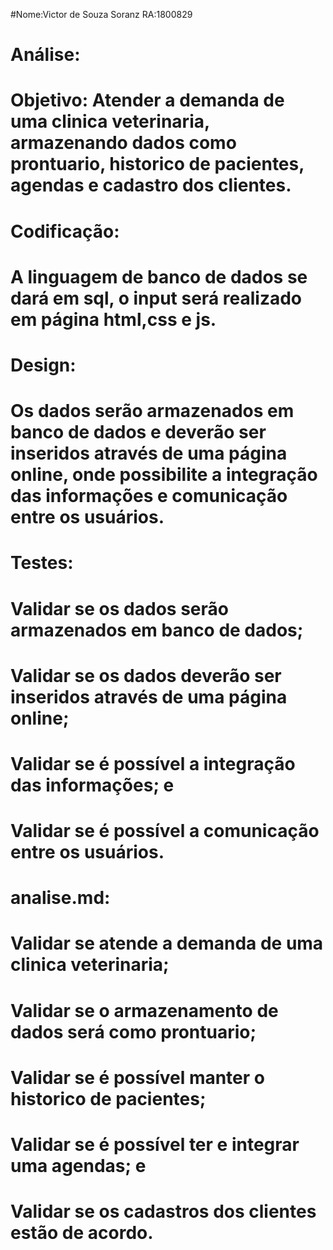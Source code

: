 #Nome:Victor de Souza Soranz RA:1800829
# Análise:
# Objetivo: Atender a demanda de uma clinica veterinaria, armazenando dados como prontuario, historico de pacientes, agendas e cadastro dos clientes.

# Codificação:
# A linguagem de banco de dados se dará em sql, o input será realizado em página html,css e js.

# Design:
# Os dados serão armazenados em banco de dados e deverão ser inseridos através de uma página online, onde possibilite a integração das informações e comunicação entre os usuários.

# Testes:
# Validar se os dados serão armazenados em banco de dados;
# Validar se os dados deverão ser inseridos através de uma página online;
# Validar se é possível a integração das informações; e
# Validar se é possível a comunicação entre os usuários.

# analise.md:
# Validar se atende a demanda de uma clinica veterinaria;
# Validar se o armazenamento de dados será como prontuario;
# Validar se é possível manter o historico de pacientes;
# Validar se é possível ter e integrar uma agendas; e
# Validar se os cadastros dos clientes estão de acordo.
